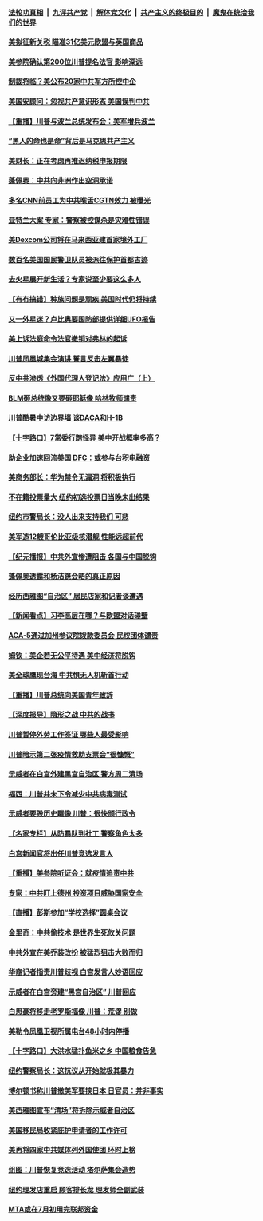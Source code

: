 ####  [法轮功真相](../../../../basic/blob/master/README.md?t=06250831) &nbsp;|&nbsp; [九评共产党](../../../../9ping.md/blob/master/README.md?t=06250831) &nbsp;|&nbsp; [解体党文化](../../../../jtdwh.md/blob/master/README.md?t=06250831)  &nbsp;|&nbsp; [共产主义的终极目的](../../../../gczydzjmd.md/blob/master/README.md?t=06250831) &nbsp;|&nbsp; [魔鬼在统治我们的世界](../../../../mgztzwmdsj.md/blob/master/README.md?t=06250831) 

#### [美拟征新关税 瞄准31亿美元欧盟与英国商品](../pages/nsc412/n12210432.md?t=06250831) 

#### [美参院确认第200位川普提名法官 影响深远](../pages/nsc412/n12210566.md?t=06250831) 

#### [制裁将临？美公布20家中共军方所控中企](../pages/nsc412/n12210247.md?t=06250831) 

#### [美国安顾问：忽视共产意识形态 美国误判中共](../pages/nsc412/n12210262.md?t=06250831) 

#### [【重播】川普与波兰总统发布会：美军增兵波兰](../pages/nsc412/n12209733.md?t=06250831) 

#### [“黑人的命也是命”背后是马克思共产主义](../pages/nsc412/n12210133.md?t=06250831) 

#### [美财长：正在考虑再推迟纳税申报期限](../pages/nsc412/n12210110.md?t=06250831) 

#### [蓬佩奥：中共向非洲作出空洞承诺](../pages/nsc412/n12210177.md?t=06250831) 

#### [多名CNN前员工为中共喉舌CGTN效力 被曝光](../pages/nsc412/n12209805.md?t=06250831) 

#### [亚特兰大案 专家：警察被控谋杀是灾难性错误](../pages/nsc412/n12210013.md?t=06250831) 

#### [美Dexcom公司将在马来西亚建首家境外工厂](../pages/nsc412/n12209271.md?t=06250831) 

#### [数百名美国国民警卫队员被派往保护首都古迹](../pages/nsc412/n12209984.md?t=06250831) 

#### [去火星展开新生活？专家说至少要这么多人](../pages/nsc412/n12209908.md?t=06250831) 

#### [【有冇搞错】种族问题是顽疾 美国时代仍将持续](../pages/nsc412/n12209616.md?t=06250831) 

#### [又一外星迷？卢比奥要国防部提供详细UFO报告](../pages/nsc412/n12209748.md?t=06250831) 

#### [美上诉法庭命令法官撤销对弗林的起诉](../pages/nsc412/n12209815.md?t=06250831) 

#### [川普凤凰城集会演讲 誓言反击左翼暴徒](../pages/nsc412/n12209582.md?t=06250831) 

#### [反中共渗透《外国代理人登记法》应用广（上）](../pages/nsc412/n12208404.md?t=06250831) 

#### [BLM砸总统像又要砸耶稣像 哈林牧师谴责](../pages/nsc412/n12208413.md?t=06250831) 

#### [川普酷暑中访边界墙 谈DACA和H-1B](../pages/nsc412/n12209551.md?t=06250831) 

#### [【十字路口】7常委行踪怪异 美中开战概率多高？](../pages/nsc412/n12208020.md?t=06250831) 

#### [助企业加速回流美国 DFC：或参与台积电融资](../pages/nsc412/n12209064.md?t=06250831) 

#### [美商务部长：华为禁令无漏洞 将积极执行](../pages/nsc412/n12208757.md?t=06250831) 

#### [不在籍投票量大  纽约初选投票日当晚未出结果](../pages/nsc412/n12208496.md?t=06250831) 

#### [纽约市警局长：没人出来支持我们 可悲](../pages/nsc412/n12208418.md?t=06250831) 

#### [美军造12艘哥伦比亚级核潜舰 性能远超前代](../pages/nsc412/n12208324.md?t=06250831) 

#### [【纪元播报】中共外宣惨遭阻击 各国与中国脱钩](../pages/nsc412/n12207943.md?t=06250831) 

#### [蓬佩奥透露和杨洁篪会晤的真正原因](../pages/nsc412/n12208086.md?t=06250831) 

#### [经历西雅图“自治区” 居民店家和记者谈遭遇](../pages/nsc412/n12208062.md?t=06250831) 

#### [【新闻看点】习李高层在哪？与欧盟对话碰壁](../pages/nsc412/n12207971.md?t=06250831) 

#### [ACA-5通过加州参议院拨款委员会 民权团体谴责](../pages/nsc412/n12207987.md?t=06250831) 

#### [姆钦：美企若无公平待遇 美中经济将脱钩](../pages/nsc412/n12207735.md?t=06250831) 

#### [美全球鹰现台海 中共惧无人机斩首行动](../pages/nsc412/n12207763.md?t=06250831) 

#### [【重播】川普总统向美国青年致辞](../pages/nsc412/n12207619.md?t=06250831) 

#### [【深度报导】隐形之战 中共的战书](../pages/nsc412/n12200980.md?t=06250831) 

#### [川普暂停外劳工作签证 哪些人最受影响](../pages/nsc412/n12207785.md?t=06250831) 

#### [川普暗示第二张疫情救助支票会“很慷慨”](../pages/nsc412/n12207767.md?t=06250831) 

#### [示威者在白宫外建黑宫自治区 警方周二清场](../pages/nsc412/n12207719.md?t=06250831) 

#### [福西：川普并未下令减少中共病毒测试](../pages/nsc412/n12207515.md?t=06250831) 

#### [示威者要毁历史雕像 川普：很快颁行政令](../pages/nsc412/n12207491.md?t=06250831) 

#### [【名家专栏】从防暴队到社工 警察角色太多](../pages/nsc412/n12206746.md?t=06250831) 

#### [白宫新闻官将出任川普竞选发言人](../pages/nsc412/n12207502.md?t=06250831) 

#### [【重播】美参院听证会：就疫情追责中共](../pages/nsc412/n12207370.md?t=06250831) 

#### [专家：中共盯上德州 投资项目威胁国家安全](../pages/nsc412/n12207441.md?t=06250831) 

#### [【直播】彭斯参加“学校选择”圆桌会议](../pages/nsc412/n12207136.md?t=06250831) 

#### [金里奇：中共偷技术 是世界生死攸关问题](../pages/nsc412/n12207082.md?t=06250831) 

#### [中共外宣在美乔装改扮 被猛烈狙击大败而归](../pages/nsc412/n12207048.md?t=06250831) 

#### [华裔记者指责川普歧视 白宫发言人妙语回应](../pages/nsc412/n12206915.md?t=06250831) 

#### [示威者在白宫旁建“黑宫自治区” 川普回应](../pages/nsc412/n12206641.md?t=06250831) 

#### [白思豪将移走老罗斯福像 川普：荒谬 别做](../pages/nsc412/n12205759.md?t=06250831) 

#### [美勒令凤凰卫视所属电台48小时内停播](../pages/nsc412/n12205664.md?t=06250831) 

#### [【十字路口】大洪水猛扑鱼米之乡 中国粮食告急](../pages/nsc412/n12205567.md?t=06250831) 

#### [纽约警察局长：这抗议从开始就极其暴力](../pages/nsc412/n12205750.md?t=06250831) 

#### [博尔顿书称川普撤美军要挟日本 日官员：并非事实](../pages/nsc412/n12206543.md?t=06250831) 

#### [美西雅图宣布“清场”将拆除示威者自治区](../pages/nsc412/n12206432.md?t=06250831) 

#### [美国移民局收紧庇护申请者的工作许可](../pages/nsc412/n12206240.md?t=06250831) 

#### [美再将四家中共媒体列外国使团 环时上榜](../pages/nsc412/n12205059.md?t=06250831) 

#### [组图：川普恢复竞选活动 塔尔萨集会造势](../pages/nsc412/n12204200.md?t=06250831) 

#### [纽约理发店重启 顾客排长龙 理发师全副武装](../pages/nsc412/n12205742.md?t=06250831) 

#### [MTA或在7月初用完联邦资金](../pages/nsc412/n12205756.md?t=06250831) 

